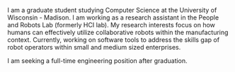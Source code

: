 I am a graduate student studying Computer Science at the University of Wisconsin - Madison.
I am working as a research assistant in the People and Robots Lab
(formerly HCI lab). My research interests focus on how humans can effectively
utilize collaborative robots within the manufacturing context. Currently,
working on software tools to address the skills gap of robot operators within
small and medium sized enterprises.


I am seeking a full-time engineering position after graduation.
